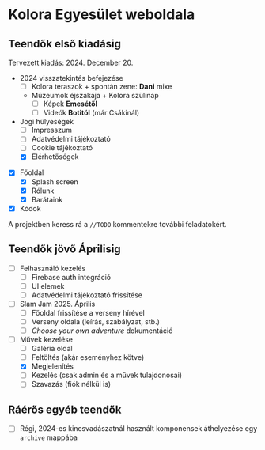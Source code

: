 # Kolora Egyesület weboldala

## Teendők első kiadásig

Tervezett kiadás: 2024. December 20.

- 2024 visszatekintés befejezése
  - [ ] Kolora teraszok + spontán zene: **Dani** mixe
  - Múzeumok éjszakája + Kolora szülinap
    - [ ] Képek **Emesétől**
    - [ ] Videók **Botitól** (már Csákinál)
- Jogi hülyeségek
  - [ ] Impresszum
  - [ ] Adatvédelmi tájékoztató
  - [ ] Cookie tájékoztató
  - [x] Elérhetőségek
- [x] Főoldal
  - [x] Splash screen
  - [x] Rólunk
  - [x] Barátaink
- [x] Kódok

A projektben keress rá a `//TODO` kommentekre további feladatokért.

## Teendők jövő Áprilisig

- [ ] Felhasználó kezelés
  - [ ] Firebase auth integráció
  - [ ] UI elemek
  - [ ] Adatvédelmi tájékoztató frissítése
- [ ] Slam Jam 2025. Április
  - [ ] Főoldal frissítése a verseny hírével
  - [ ] Verseny oldala (leírás, szabályzat, stb.)
  - [ ] *Choose your own adventure* dokumentáció
- [ ] Művek kezelése
  - [ ] Galéria oldal
  - [ ] Feltöltés (akár eseményhez kötve)
  - [x] Megjelenítés
  - [ ] Kezelés (csak admin és a művek tulajdonosai)
  - [ ] Szavazás (fiók nélkül is)

## Ráérős egyéb teendők

- [ ] Régi, 2024-es kincsvadászatnál használt komponensek áthelyezése egy `archive` mappába
